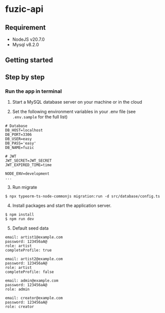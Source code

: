 # fuzic-api

## Requirement

- NodeJS v20.7.0
- Mysql v8.2.0

## Getting started

## Step by step

### Run the app in terminal

1. Start a MySQL database server on your machine or in the cloud

2. Set the following environment variables in your .env file (see `.env.sample` for the full list)

```
# Database
DB_HOST=localhost
DB_PORT=3306
DB_USER=easy
DB_PASS='easy'
DB_NAME=fuzic

# JWT
JWT_SECRET=JWT_SECRET
JWT_EXPIRED_TIME=time

NODE_ENV=development
...
```

3. Run migrate

```
$ npx typeorm-ts-node-commonjs migration:run -d src/database/config.ts
```

4. Install packages and start the application server.

```
$ npm install
$ npm run dev
```

5. Default seed data

```
email: artist1@example.com
password: 123456aA@
role: artist
completeProfile: true

email: artist2@example.com
password: 123456aA@
role: artist
completeProfile: false

email: admin@example.com
password: 123456aA@
role: admin

email: creator@example.com
password: 123456aA@
role: creator
```
